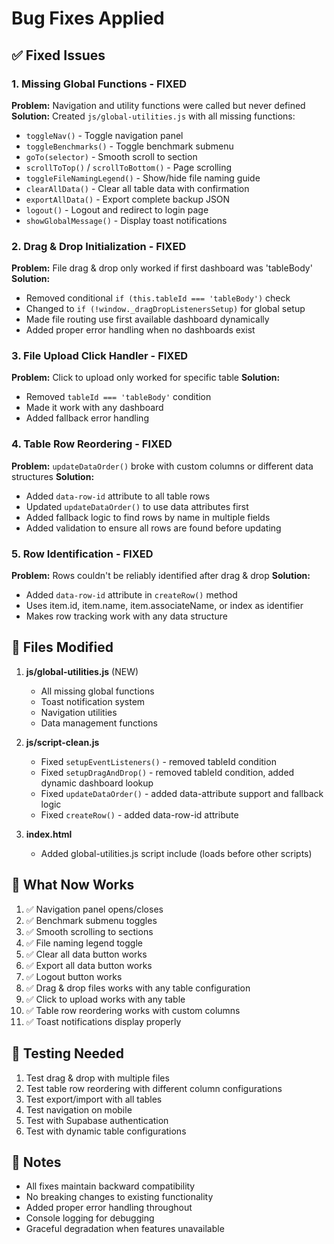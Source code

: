 # Bug Fixes Applied

## ✅ Fixed Issues

### 1. Missing Global Functions - FIXED
**Problem:** Navigation and utility functions were called but never defined
**Solution:** Created `js/global-utilities.js` with all missing functions:
- `toggleNav()` - Toggle navigation panel
- `toggleBenchmarks()` - Toggle benchmark submenu
- `goTo(selector)` - Smooth scroll to section
- `scrollToTop()` / `scrollToBottom()` - Page scrolling
- `toggleFileNamingLegend()` - Show/hide file naming guide
- `clearAllData()` - Clear all table data with confirmation
- `exportAllData()` - Export complete backup JSON
- `logout()` - Logout and redirect to login page
- `showGlobalMessage()` - Display toast notifications

### 2. Drag & Drop Initialization - FIXED
**Problem:** File drag & drop only worked if first dashboard was 'tableBody'
**Solution:** 
- Removed conditional `if (this.tableId === 'tableBody')` check
- Changed to `if (!window._dragDropListenersSetup)` for global setup
- Made file routing use first available dashboard dynamically
- Added proper error handling when no dashboards exist

### 3. File Upload Click Handler - FIXED
**Problem:** Click to upload only worked for specific table
**Solution:**
- Removed `tableId === 'tableBody'` condition
- Made it work with any dashboard
- Added fallback error handling

### 4. Table Row Reordering - FIXED
**Problem:** `updateDataOrder()` broke with custom columns or different data structures
**Solution:**
- Added `data-row-id` attribute to all table rows
- Updated `updateDataOrder()` to use data attributes first
- Added fallback logic to find rows by name in multiple fields
- Added validation to ensure all rows are found before updating

### 5. Row Identification - FIXED
**Problem:** Rows couldn't be reliably identified after drag & drop
**Solution:**
- Added `data-row-id` attribute in `createRow()` method
- Uses item.id, item.name, item.associateName, or index as identifier
- Makes row tracking work with any data structure

## 🔧 Files Modified

1. **js/global-utilities.js** (NEW)
   - All missing global functions
   - Toast notification system
   - Navigation utilities
   - Data management functions

2. **js/script-clean.js**
   - Fixed `setupEventListeners()` - removed tableId condition
   - Fixed `setupDragAndDrop()` - removed tableId condition, added dynamic dashboard lookup
   - Fixed `updateDataOrder()` - added data-attribute support and fallback logic
   - Fixed `createRow()` - added data-row-id attribute

3. **index.html**
   - Added global-utilities.js script include (loads before other scripts)

## 🎯 What Now Works

1. ✅ Navigation panel opens/closes
2. ✅ Benchmark submenu toggles
3. ✅ Smooth scrolling to sections
4. ✅ File naming legend toggle
5. ✅ Clear all data button works
6. ✅ Export all data button works
7. ✅ Logout button works
8. ✅ Drag & drop files works with any table configuration
9. ✅ Click to upload works with any table
10. ✅ Table row reordering works with custom columns
11. ✅ Toast notifications display properly

## 🧪 Testing Needed

1. Test drag & drop with multiple files
2. Test table row reordering with different column configurations
3. Test export/import with all tables
4. Test navigation on mobile
5. Test with Supabase authentication
6. Test with dynamic table configurations

## 📝 Notes

- All fixes maintain backward compatibility
- No breaking changes to existing functionality
- Added proper error handling throughout
- Console logging for debugging
- Graceful degradation when features unavailable
